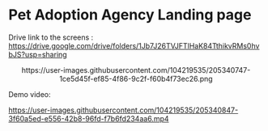 # Pet Adoption Agency Landing page

Drive link to the screens : https://drive.google.com/drive/folders/1Jb7J26TVJFTlHaK84TthikvRMs0hvbJS?usp=sharing
<p align ="center">
https://user-images.githubusercontent.com/104219535/205340747-1ce5d45f-ef85-4f86-9c2f-f60b4f73ec26.png
</p>

Demo video: 

https://user-images.githubusercontent.com/104219535/205340847-3f60a5ed-e556-42b8-96fd-f7b6fd234aa6.mp4


